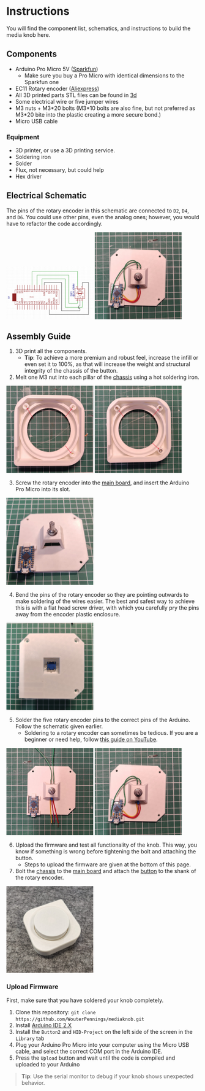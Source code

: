 # Instructions

You will find the component list, schematics, and instructions to build the media knob here.

## Components

- Arduino Pro Micro 5V ([Sparkfun](https://www.sparkfun.com/products/12640))
  - Make sure you buy a Pro Micro with identical dimensions to the Sparkfun one
- EC11 Rotary encoder ([Aliexpress](https://nl.aliexpress.com/item/1005002802225957.html?spm=a2g0o.productlist.main.73.1a476867OZREEx&algo_pvid=b6bf1163-fa66-4662-8d6a-866a64e69d97&algo_exp_id=b6bf1163-fa66-4662-8d6a-866a64e69d97-36&pdp_npi=4%40dis%21EUR%210.63%210.51%21%21%210.67%21%21%40211b617a16933239714535859e7a21%2112000022266485904%21sea%21NL%210%21A&curPageLogUid=IVOv2xvNuyEq))
- All 3D printed parts STL files can be found in [3d](/3d)
- Some electrical wire or five jumper wires
- M3 nuts + M3&ast;20 bolts (M3&ast;10 bolts are also fine, but not preferred as M3&ast;20 bite into the plastic creating a more secure bond.)
- Micro USB cable

### Equipment

- 3D printer, or use a 3D printing service.
- Soldering iron
- Solder
- Flux, not necessary, but could help
- Hex driver

## Electrical Schematic

The pins of the rotary encoder in this schematic are connected to `D2`, `D4`, and `D6`. You could use other pins, even the analog ones; however, you would have to refactor the code accordingly.

<div>
  <img src="images/electrical_schematic.jpg" width="45%">
  <img src="images/arduino_soldered.jpg" width="45%">
</div>

## Assembly Guide

1. 3D print all the components.
   - **Tip**: To achieve a more premium and robust feel, increase the infill or even set it to 100%, as that will increase the weight and structural integrity of the chassis of the button.
2. Melt one M3 nut into each pillar of the [chassis](3d/chassis.stl) using a hot soldering iron.

<div>
   <img src="images/nut_spots_unpopulated.jpg" width="45%">
   <img src="images/nut_spots_populated.jpg" width="45%">
</div>

3. Screw the rotary encoder into the [main board](3d/main_board.stl), and insert the Arduino Pro Micro into its slot.

<div>
   <img src="images/encoder_arduino_in_position.jpg" width="45%">
</div>

4. Bend the pins of the rotary encoder so they are pointing outwards to make soldering of the wires easier. The best and safest way to achieve this is with a flat head screw driver, with which you carefully pry the pins away from the encoder plastic enclosure.

<div>
   <img src="images/encoder_pins_bent.jpg" width="45%">
</div>

5. Solder the five rotary encoder pins to the correct pins of the Arduino. Follow the schematic given earlier.
   - Soldering to a rotary encoder can sometimes be tedious. If you are a beginner or need help, follow [this guide on YouTube](https://youtu.be/2pfKgR3CWr4?si=yPZcE0ex2ldTHdDo).

<div>
   <img src="images/encoder_soldered.jpg" width="45%">
   <img src="images/arduino_soldered.jpg" width="45%">
</div>

6. Upload the firmware and test all functionality of the knob. This way, you know if something is wrong before tightening the bolt and attaching the button.
   - Steps to upload the firmware are given at the bottom of this page.
7. Bolt the [chassis](3d/chassis.stl) to the [main board](3d/main_board.stl) and attach the [button](3d/button.stl) to the shank of the rotary encoder.

<div>
   <img src="images/finished_button_unplugged.jpg" width="45%">
</div>

### Upload Firmware

First, make sure that you have soldered your knob completely.

1. Clone this repository: `git clone https://github.com/WouterPennings/mediaknob.git`
2. Install [Arduino IDE 2.X](https://www.arduino.cc/en/software)
3. Install the `Button2` and `HID-Project` on the left side of the screen in the `Library` tab
4. Plug your Arduino Pro Micro into your computer using the Micro USB cable, and select the correct COM port in the Arduino IDE.
5. Press the `Upload` button and wait until the code is compiled and uploaded to your Arduino

> **Tip**: Use the serial monitor to debug if your knob shows unexpected behavior.
